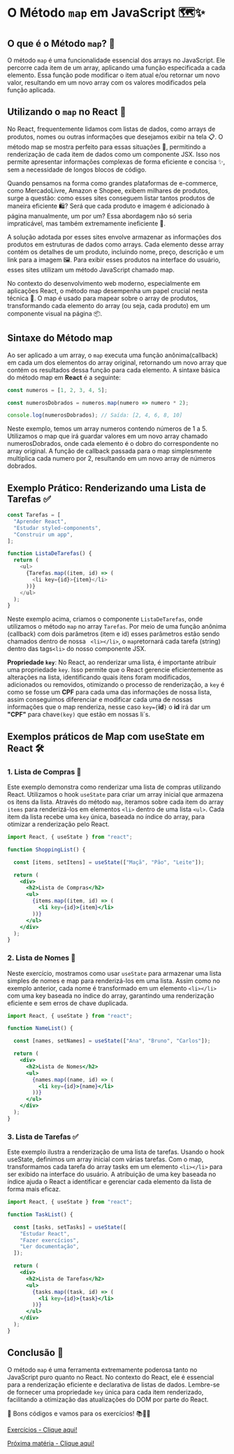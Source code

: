 # O Método `map` em JavaScript 🗺️✨

## O que é o Método `map`? 🤔

O método `map` é uma funcionalidade essencial dos arrays no JavaScript. Ele percorre cada item de um array, aplicando uma função especificada a cada elemento. Essa função pode modificar o item atual e/ou retornar um novo valor, resultando em um novo array com os valores modificados pela função aplicada.

## Utilizando o `map` no React 🚀


No React, frequentemente lidamos com listas de dados, como arrays de produtos, nomes ou outras informações que desejamos exibir na tela 📋. O método map se mostra perfeito para essas situações 🌟, permitindo a renderização de cada item de dados como um componente JSX. Isso nos permite apresentar informações complexas de forma eficiente e concisa ✨, sem a necessidade de longos blocos de código.

Quando pensamos na forma como grandes plataformas de e-commerce, como MercadoLivre, Amazon e Shopee, exibem milhares de produtos, surge a questão: como esses sites conseguem listar tantos produtos de maneira eficiente 🛍️? Será que cada produto e imagem é adicionado à página manualmente, um por um? Essa abordagem não só seria impraticável, mas também extremamente ineficiente 🚫.

A solução adotada por esses sites envolve armazenar as informações dos produtos em estruturas de dados como arrays. Cada elemento desse array contém os detalhes de um produto, incluindo nome, preço, descrição e um link para a imagem 🖼️. Para exibir esses produtos na interface do usuário, esses sites utilizam um método JavaScript chamado map.

No contexto do desenvolvimento web moderno, especialmente em aplicações React, o método map desempenha um papel crucial nesta técnica 🚀. O map é usado para mapear sobre o array de produtos, transformando cada elemento do array (ou seja, cada produto) em um componente visual na página 📦.

## Sintaxe do Método map

Ao ser aplicado a um array, o `map` executa uma função anônima(callback) em cada um dos elementos do array original, retornando um novo array que contém os resultados dessa função para cada elemento. A sintaxe básica do método map em **React** é a seguinte:

```javascript
const numeros = [1, 2, 3, 4, 5];

const numerosDobrados = numeros.map(numero => numero * 2);

console.log(numerosDobrados); // Saída: [2, 4, 6, 8, 10]

```
Neste exemplo, temos um array numeros contendo números de 1 a 5. Utilizamos o map que irá guardar valores em um novo array chamado numerosDobrados, onde cada elemento é o dobro do correspondente no array original. A função de callback passada para o map simplesmente multiplica cada numero por 2, resultando em um novo array de números dobrados.

## Exemplo Prático: Renderizando uma Lista de Tarefas ✅

```javascript
const Tarefas = [
  "Aprender React",
  "Estudar styled-components",
  "Construir um app",
];

function ListaDeTarefas() {
  return (
    <ul>
      {Tarefas.map((item, id) => (
        <li key={id}>{item}</li>
      ))}
    </ul>
  );
}
```

Neste exemplo acima, criamos o componente `ListaDeTarefas`, onde utilizamos o método `map` no array `Tarefas`. Por meio de uma função anônima (callback) com dois parâmetros (item e id) esses parâmetros estão sendo chamados dentro de nossa ` <li></li>`, o  `map`retornará cada tarefa (string) dentro das tags`<li>` do nosso componente JSX.

**Propriedade `key`**: No React, ao renderizar uma lista, é importante atribuir uma propriedade `key`. Isso permite que o React gerencie eficientemente as alterações na lista, identificando quais itens foram modificados, adicionados ou removidos, otimizando o processo de renderização, a `key` é como se fosse um **CPF** para cada uma das informações de nossa lista, assim conseguimos diferenciar e modificar cada uma de nossas informações que o map renderiza, nesse caso `key={`**id**`}` o **id** irá dar um **"CPF"** para chave`(key)` que estão em nossas li´s.

## Exemplos práticos de Map com useState em React 🛠️

### 1. Lista de Compras 🛒

Este exemplo demonstra como renderizar uma lista de compras utilizando React. Utilizamos o hook `useState` para criar um array inicial que armazena os itens da lista. Através do método `map`, iteramos sobre cada item do array `items` para renderizá-los em elementos `<li>` dentro de uma lista `<ul>`. Cada item da lista recebe uma `key` única, baseada no índice do array, para otimizar a renderização pelo React.

```jsx
import React, { useState } from "react";

function ShoppingList() {

  const [items, setItens] = useState(["Maçã", "Pão", "Leite"]);

  return (
    <div>
      <h2>Lista de Compras</h2>
      <ul>
        {items.map((item, id) => (
          <li key={id}>{item}</li>
        ))}
      </ul>
    </div>
  );
}
```

### 2. Lista de Nomes 👥

Neste exercício, mostramos como usar `useState` para armazenar uma lista simples de nomes e map para renderizá-los em uma lista. Assim como no exemplo anterior, cada nome é transformado em um elemento `<li></li>` com uma key baseada no índice do array, garantindo uma renderização eficiente e sem erros de chave duplicada.

```jsx
import React, { useState } from "react";

function NameList() {

  const [names, setNames] = useState(["Ana", "Bruno", "Carlos"]);

  return (
    <div>
      <h2>Lista de Nomes</h2>
      <ul>
        {names.map((name, id) => (
          <li key={id}>{name}</li>
        ))}
      </ul>
    </div>
  );
}
```

### 3. Lista de Tarefas ✅

Este exemplo ilustra a renderização de uma lista de tarefas. Usando o hook useState, definimos um array inicial com várias tarefas. Com o map, transformamos cada tarefa do array tasks em um elemento `<li></li>` para ser exibido na interface do usuário. A atribuição de uma key baseada no índice ajuda o React a identificar e gerenciar cada elemento da lista de forma mais eficaz.

```jsx
import React, { useState } from "react";

function TaskList() {

  const [tasks, setTasks] = useState([
    "Estudar React",
    "Fazer exercícios",
    "Ler documentação",
  ]);

  return (
    <div>
      <h2>Lista de Tarefas</h2>
      <ul>
        {tasks.map((task, id) => (
          <li key={id}>{task}</li>
        ))}
      </ul>
    </div>
  );
}
```

## Conclusão 🏁

O método `map` é uma ferramenta extremamente poderosa tanto no JavaScript puro quanto no React. No contexto do React, ele é essencial para a renderização eficiente e declarativa de listas de dados. Lembre-se de fornecer uma propriedade `key` única para cada item renderizado, facilitando a otimização das atualizações do DOM por parte do React.


🚀 Bons códigos e vamos para os exercícios! 📚👨‍💻


[Exercícios - Clique aqui!](./Exercicios/7.MapExercicios.md)

[Próxima matéria - Clique aqui!](./08.Filter.md)